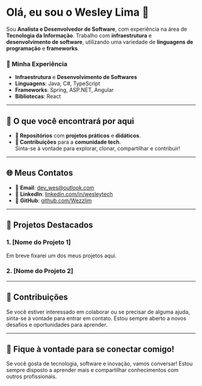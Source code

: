 # Olá, eu sou o Wesley Lima 👋

Sou **Analista e Desenvolvedor de Software**, com experiência na área de **Tecnologia da Informação**. Trabalho com **infraestrutura** e **desenvolvimento de software**, utilizando uma variedade de **linguagens de programação** e **frameworks**.

### 🔧 Minha Experiência

- **Infraestrutura** e **Desenvolvimento de Softwares**
- **Linguagens**: Java, C#, TypeScript
- **Frameworks**: Spring, ASP.NET, Angular
- **Bibliotecas**: React

---

## 📂 O que você encontrará por aqui

- **📁 Repositórios** com **projetos práticos** e **didáticos**.
- **🤝 Contribuições** para a **comunidade tech**.  
  Sinta-se à vontade para explorar, clonar, compartilhar e contribuir!

---

## 🌐 Meus Contatos

- 📧 **Email**: [dev_wes@outlook.com](https://outlook.live.com/mail/0/)
- 💼 **LinkedIn**: [linkedin.com/in/wesleytech](https://www.linkedin.com/in/wesleytech/)
- 🔗 **GitHub**: [github.com/Wezzlim](https://github.com/Wezzlim)

---

## 🚀 Projetos Destacados

### 1. **[Nome do Projeto 1]** 
Em breve fixarei um dos meus projetos aqui.

### 2. **[Nome do Projeto 2]** 


---

## 🌱 Contribuições

Se você estiver interessado em colaborar ou se precisar de alguma ajuda, sinta-se à vontade para entrar em contato. Estou sempre aberto a novos desafios e oportunidades para aprender.

---

## 💬 Fique à vontade para se conectar comigo!
Se você gosta de tecnologia, software e inovação, vamos conversar! Estou sempre disposto a aprender mais e compartilhar conhecimentos com outros profissionais.
